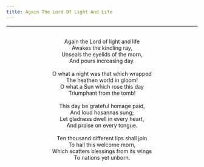```yaml
---
title: Again The Lord Of Light And Life
---
```


---
<center>
<br/>
Again the Lord of light and life<br/>
Awakes the kindling ray,<br/>
Unseals the eyelids of the morn,<br/>
And pours increasing day.<br/>
<br/>
O what a night was that which wrapped<br/>
The heathen world in gloom!<br/>
O what a Sun which rose this day<br/>
Triumphant from the tomb!<br/>
<br/>
This day be grateful homage paid,<br/>
And loud hosannas sung;<br/>
Let gladness dwell in every heart,<br/>
And praise on every tongue.<br/>
<br/>
Ten thousand different lips shall join<br/>
To hail this welcome morn,<br/>
Which scatters blessings from its wings<br/>
To nations yet unborn.<br/>

</center>